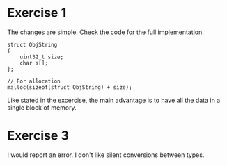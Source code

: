 # Exercise 1
The changes are simple. Check the code for the full implementation.  

    struct ObjString
    {
        uint32_t size;
        char s[];
    };

    // For allocation
    malloc(sizeof(struct ObjString) + size);

Like stated in the excercise, the main advantage is to have all the data in a single block of memory.



# Exercise 3
I would report an error. I don't like silent conversions between types.